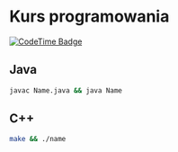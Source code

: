 # Kurs programowania

[![CodeTime Badge](https://img.shields.io/endpoint?style=for-the-badge&color=222&url=https%3A%2F%2Fapi.codetime.dev%2Fshield%3Fid%3D30304%26project%3Dkp_lab%26in=0)](https://codetime.dev)

## Java

```bash
javac Name.java && java Name
```

## C++

```bash
make && ./name
```

